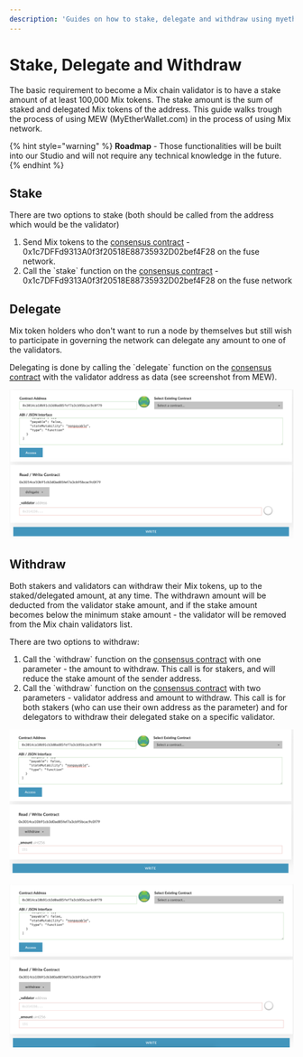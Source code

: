 ```yaml
---
description: 'Guides on how to stake, delegate and withdraw using myetherwallet.com'
---
```


# Stake, Delegate and Withdraw

The basic requirement to become a Mix chain validator is to have a stake amount of at least 100,000 Mix tokens. The stake amount is the sum of staked and delegated Mix tokens of the address. This guide walks trough the process of using MEW \(MyEtherWallet.com\) in the process of using Mix network.

{% hint style="warning" %}
**Roadmap** - Those functionalities will be built into our Studio and will not require any technical knowledge in the future.
{% endhint %}

## Stake

There are two options to stake \(both should be called from the address which would be the validator\)

1. Send Mix tokens to the [consensus contract](https://miexs.com/address/0x1c7DFFd9313A0f3f20518E88735932D02bef4F28) - 0x1c7DFFd9313A0f3f20518E88735932D02bef4F28 on the fuse network.
2. Call the \`stake\` function on the [consensus contract](https://miexs.com/address/0x1c7DFFd9313A0f3f20518E88735932D02bef4F28) - 0x1c7DFFd9313A0f3f20518E88735932D02bef4F28 on the fuse network

 

## Delegate

Mix token holders who don't want to run a node by themselves but still wish to participate in governing the network can delegate any amount to one of the validators.

Delegating is done by calling the \`delegate\` function on the [consensus contract](https://miexs.com/address/0x1c7DFFd9313A0f3f20518E88735932D02bef4F28) with the validator address as data \(see screenshot from MEW\).

![delegate](../../.gitbook/assets/screen-shot-2019-09-04-at-14.59.27.png)

## Withdraw

Both stakers and validators can withdraw their Mix tokens, up to the staked/delegated amount, at any time. The withdrawn amount will be deducted from the validator stake amount, and if the stake amount becomes below the minimum stake amount - the validator will be removed from the Mix chain validators list.

There are two options to withdraw:

1. Call the \`withdraw\` function on the [consensus contract](https://miexs.com/address/0x1c7DFFd9313A0f3f20518E88735932D02bef4F28) with one parameter - the amount to withdraw. This call is for stakers, and will reduce the stake amount of the sender address.
2. Call the \`withdraw\` function on the [consensus contract](https://miexs.com/address/0x1c7DFFd9313A0f3f20518E88735932D02bef4F28) with two parameters - validator address and amount to withdraw. This call is for both stakers \(who can use their own address as the parameter\) and for delegators to withdraw their delegated stake on a specific validator.

![withdraw option \#1](../../.gitbook/assets/screen-shot-2019-09-04-at-15.01.15.png)

![withdraw option \#2](../../.gitbook/assets/screen-shot-2019-09-04-at-15.01.25.png)

